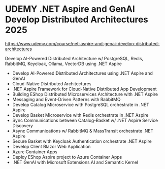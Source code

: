 # UDEMY .NET Aspire and GenAI Develop Distributed Architectures 2025

https://www.udemy.com/course/net-aspire-and-genai-develop-distributed-architectures

Develop AI-Powered Distributed Architecture w/ PostgreSQL, Redis, RabbitMQ, Keycloak, Ollama, VectorDB using .NET Aspire



- Develop AI-Powered Distributed Architectures using .NET Aspire and GenAI
- Cloud-Native Distributed Architectures
- .NET Aspire Framework for Cloud-Native Distributed App Development
- Building EShop Distributed Microservices Architecture with .NET Aspire
- Messaging and Event-Driven Patterns with RabbitMQ
- Develop Catalog Microservice with PostgreSQL orchestrate in .NET Aspire
- Develop Basket Microservice with Redis orchestrate in .NET Aspire
- Sync Communications between Catalog-Basket w/ .NET Aspire Service Discovery
- Async Communications w/ RabbitMQ & MassTransit orchestrate .NET Aspire
- Secure Basket with Keycloak Authentication orchestrate .NET Aspire
- Develop Client Blazor Web Application
- Azure Container Apps
- Deploy EShop Aspire project to Azure Container Apps
- .NET GenAI with Microsoft Extensions AI and Semantic Kernel